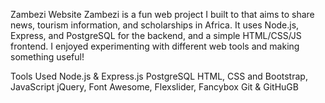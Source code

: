 Zambezi Website
Zambezi is a fun web project I built to  that aims to share  news, tourism information, and scholarships in Africa. It uses Node.js, Express, and PostgreSQL for the backend, and a simple HTML/CSS/JS frontend. I enjoyed experimenting with different web tools and making something useful!

Tools Used
Node.js & Express.js
PostgreSQL
HTML, CSS and Bootstrap, JavaScript
jQuery, Font Awesome, Flexslider, Fancybox
Git & GitHuGB
